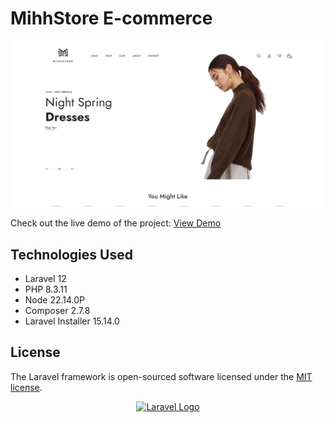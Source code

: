 # MihhStore E-commerce

<div align="center">
  <img src="/public/assets/images/readme.png" alt="Homepage Screenshot" border-radius="15px" />
</div>

Check out the live demo of the project: [View Demo](#)

## Technologies Used

-   Laravel 12
-   PHP 8.3.11
-   Node 22.14.0P
-   Composer 2.7.8
-   Laravel Installer 15.14.0

## License

The Laravel framework is open-sourced software licensed under the [MIT license](https://opensource.org/licenses/MIT).

<p align="center"><a href="https://laravel.com" target="_blank"><img src="https://raw.githubusercontent.com/laravel/art/master/logo-lockup/5%20SVG/2%20CMYK/1%20Full%20Color/laravel-logolockup-cmyk-red.svg" width="400" alt="Laravel Logo"></a></p>
